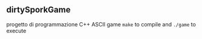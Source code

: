 ## dirtySporkGame
progetto di programmazione
C++ ASCII game
`make` to compile and `./game` to execute
